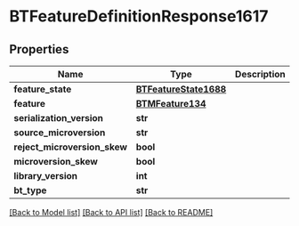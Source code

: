 # BTFeatureDefinitionResponse1617

## Properties
Name | Type | Description | Notes
------------ | ------------- | ------------- | -------------
**feature_state** | [**BTFeatureState1688**](BTFeatureState1688.md) |  | [optional] 
**feature** | [**BTMFeature134**](BTMFeature134.md) |  | [optional] 
**serialization_version** | **str** |  | [optional] 
**source_microversion** | **str** |  | [optional] 
**reject_microversion_skew** | **bool** |  | [optional] 
**microversion_skew** | **bool** |  | [optional] 
**library_version** | **int** |  | [optional] 
**bt_type** | **str** |  | [optional] 

[[Back to Model list]](../README.md#documentation-for-models) [[Back to API list]](../README.md#documentation-for-api-endpoints) [[Back to README]](../README.md)


